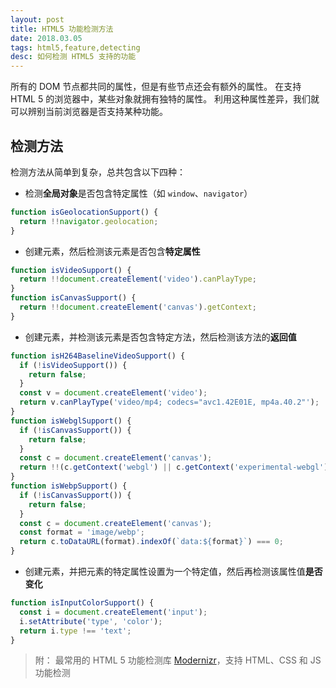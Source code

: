 ```yaml
---
layout: post
title: HTML5 功能检测方法
date: 2018.03.05
tags: html5,feature,detecting
desc: 如何检测 HTML5 支持的功能
---
```


所有的 DOM 节点都共同的属性，但是有些节点还会有额外的属性。
在支持 HTML 5 的浏览器中，某些对象就拥有独特的属性。
利用这种属性差异，我们就可以辨别当前浏览器是否支持某种功能。

## 检测方法

检测方法从简单到复杂，总共包含以下四种：

* 检测**全局对象**是否包含特定属性（如 `window`、`navigator`）

```js
function isGeolocationSupport() {
  return !!navigator.geolocation;
}
```
* 创建元素，然后检测该元素是否包含**特定属性**

```js
function isVideoSupport() {
  return !!document.createElement('video').canPlayType;
}
function isCanvasSupport() {
  return !!document.createElement('canvas').getContext;
}
```

* 创建元素，并检测该元素是否包含特定方法，然后检测该方法的**返回值**

```js
function isH264BaselineVideoSupport() {
  if (!isVideoSupport()) {
    return false;
  }
  const v = document.createElement('video');
  return v.canPlayType('video/mp4; codecs="avc1.42E01E, mp4a.40.2"');
}
function isWebglSupport() {
  if (!isCanvasSupport()) {
    return false;
  }
  const c = document.createElement('canvas');
  return !!(c.getContext('webgl') || c.getContext('experimental-webgl'));
}
function isWebpSupport() {
  if (!isCanvasSupport()) {
    return false;
  }
  const c = document.createElement('canvas');
  const format = 'image/webp';
  return c.toDataURL(format).indexOf(`data:${format}`) === 0;
}
```

* 创建元素，并把元素的特定属性设置为一个特定值，然后再检测该属性值**是否变化**

```js
function isInputColorSupport() {
  const i = document.createElement('input');
  i.setAttribute('type', 'color');
  return i.type !== 'text';
}
```

> 附： 最常用的 HTML 5 功能检测库 [Modernizr](https://modernizr.com/)，支持 HTML、CSS 和 JS 功能检测
